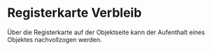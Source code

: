 # Registerkarte Verbleib

Über die Registerkarte auf der Objektseite kann der Aufenthalt eines Objektes nachvollzogen werden. 
